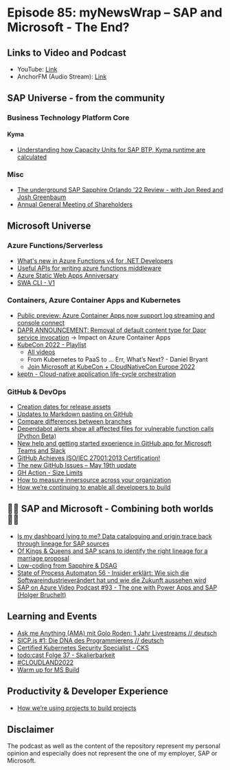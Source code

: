 # Episode 85: myNewsWrap – SAP and Microsoft - The End?

## Links to Video and Podcast

* YouTube: [Link](https://youtu.be/QXD8M_tf-eA)
* AnchorFM (Audio Stream): [Link](https://anchor.fm/christian-lechner/episodes/myNewsWrap--SAP-and-Microsoft-Episode-85-----The-End-e1iri6d)

## SAP Universe - from the community

### Business Technology Platform Core

#### Kyma

* [Understanding how Capacity Units for SAP BTP, Kyma runtime are calculated](https://blogs.sap.com/2022/05/16/understanding-how-capacity-units-for-sap-btp-kyma-runtime-are-calculated/)

### Misc

* [The underground SAP Sapphire Orlando '22 Review - with Jon Reed and Josh Greenbaum](https://soundcloud.com/jonreedofdiginomica/the-underground-sap-sapphire)
* [Annual General Meeting of Shareholders](https://www.sap.com/investors/en/calendar/agm.html)

## Microsoft Universe

### Azure Functions/Serverless

* [What's new in Azure Functions v4 for .NET Developers](https://youtu.be/SKhhNq8ghvM)
* [Useful APIs for writing azure functions middleware](https://techiesweb.net/2022/05/15/azure-functions-isolated-middleware-apis.html)
* [Azure Static Web Apps Anniversary](https://docs.microsoft.com/en-us/events/learntv/swa-anniversary-may-2022/)
* [SWA CLI - V1](https://github.com/Azure/static-web-apps-cli/releases/tag/v1.0.0)

### Containers, Azure Container Apps and Kubernetes

* [Public preview: Azure Container Apps now support log streaming and console connect](https://azure.microsoft.com/updates/public-preview-azure-container-apps-now-support-log-streaming-and-console-connect/)
* [DAPR ANNOUNCEMENT: Removal of default content type for Dapr service invocation](https://github.com/microsoft/azure-container-apps/issues/222) -> Impact on Azure Container Apps
* [KubeCon 2022 - Playlist](https://youtube.com/playlist?list=PLj6h78yzYM2MCEgkd8zH0vJWF7jdQ-GRR)
  * [All videos](https://www.youtube.com/c/cloudnativefdn/videos)
  * From Kubernetes to PaaS to … Err, What’s Next? - Daniel Bryant
  * [Join Microsoft at KubeCon + CloudNativeCon Europe 2022](https://cloudblogs.microsoft.com/opensource/2022/05/16/join-microsoft-at-kubecon-cloudnativecon-europe-2022/)
* [keptn - Cloud-native application life-cycle orchestration](https://keptn.sh/)  

### GitHub & DevOps

* [Creation dates for release assets](https://github.blog/changelog/2022-05-18-creation-dates-for-release-assets/)
* [Updates to Markdown pasting on GitHub](https://github.blog/changelog/2022-05-19-updates-to-markdown-pasting-on-github/)
* [Compare differences between branches](https://github.blog/changelog/2022-05-16-compare-differences-between-branches/)
* [Dependabot alerts show all affected files for vulnerable function calls (Python Beta)](https://github.blog/changelog/2022-05-16-dependabot-alerts-show-all-affected-files-for-vulnerable-function-calls-python-beta/)
* [New help and getting started experience in GitHub app for Microsoft Teams and Slack](https://github.blog/changelog/2022-05-16-new-help-and-getting-started-experience-in-github-app-for-microsoft-teams-and-slack/)
* [GitHub Achieves ISO/IEC 27001:2013 Certification!](https://github.blog/2022-05-16-github-achieves-iso-iec-270012013-certification/)
* [The new GitHub Issues – May 19th update](https://github.blog/changelog/2022-05-19-the-new-github-issues-may-19th-update/)
* [GH Action - Size Limits](https://github.com/andresz1/size-limit-action)
* [How to measure innersource across your organization](https://github.blog/2022-05-16-how-to-measure-innersource-across-your-organization/)
* [How we’re continuing to enable all developers to build](https://github.blog/2022-05-19-how-were-continuing-to-enable-all-developers-to-build/)

## 🐱‍👤 SAP and Microsoft - Combining both worlds 🐱‍👤

* [Is my dashboard lying to me? Data cataloguing and origin trace back through lineage for SAP sources](https://blogs.sap.com/2022/05/19/is-my-dashboard-lying-to-me-data-cataloguing-and-origin-trace-back-through-lineage-for-sap-sources/)
* [Of Kings & Queens and SAP scans to identify the right lineage for a marriage proposal](https://techcommunity.microsoft.com/t5/microsoft-purview-blog/of-kings-amp-queens-and-sap-scans-to-identify-the-right-lineage/ba-p/3268816)
* [Low-coding from Sapphire & DSAG](https://blogs.sap.com/2022/05/17/low-coding-from-sapphire-dsag/)
* [State of Process Automaton 56 - Insider erklärt: Wie sich die Softwareindustrieverändert hat und wie die Zukunft aussehen wird](https://open.spotify.com/episode/08QnLRYgvkPWt5wL186A8Q?si=RFwT83cfTr-x82kiWgwz9g)
* [SAP on Azure Video Podcast #93 - The one with Power Apps and SAP (Holger Bruchelt)](https://youtu.be/ufWkjCtiu0k)

## Learning and Events

* [Ask me Anything (AMA) mit Golo Roden: 1 Jahr Livestreams // deutsch](https://youtu.be/kpkGOgQU748)
* [SICP.js #1: Die DNA des Programmierens // deutsch](https://youtu.be/4gm3RSumvLU)
* [Certified Kubernetes Security Specialist - CKS](https://github.com/walidshaari/Certified-Kubernetes-Security-Specialist)
* [todo:cast Folge 37 - Skalierbarkeit](https://open.spotify.com/episode/6EQxGVtA6OyAvYuLjXiCZu?si=-VJ69y71RoC4Jt6ipWg2lw)
* [#CLOUDLAND2022](https://www.cloudland.org/de/home/)
* [Warm up for MS Build](https://youtu.be/ZdJ8_I0K4is)

## Productivity & Developer Experience

* [How we’re using projects to build projects](https://github.blog/2022-05-16-how-were-using-projects-to-build-projects/)

## Disclaimer

The podcast as well as the content of the repository represent my personal opinion and especially does not represent the one of my employer, SAP or Microsoft.
